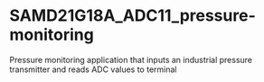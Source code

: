 # SAMD21G18A_ADC11_pressure-monitoring
Pressure monitoring application that inputs an industrial pressure transmitter and reads ADC values to terminal
